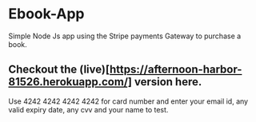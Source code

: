 # Ebook-App
Simple Node Js app using the Stripe payments Gateway to purchase a book.

## Checkout the (live)[https://afternoon-harbor-81526.herokuapp.com/] version here.
 
 Use 4242 4242 4242 4242 for card number and enter your email id, any valid expiry date, any cvv and your name to test.
